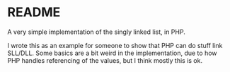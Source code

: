 README
======

A very simple implementation of the singly linked list, in PHP.

I wrote this as an example for someone to show that PHP can do stuff link 
SLL/DLL. Some basics are a bit weird in the implementation, due to how PHP
handles referencing of the values, but I think mostly this is ok.